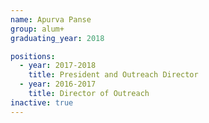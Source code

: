```yaml
---
name: Apurva Panse
group: alum+
graduating_year: 2018

positions:
  - year: 2017-2018
    title: President and Outreach Director
  - year: 2016-2017
    title: Director of Outreach
inactive: true
---
```

